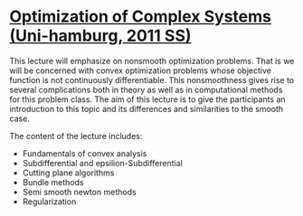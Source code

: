 # [Optimization of Complex Systems  (Uni-hamburg, 2011 SS)](https://www.stine.uni-hamburg.de/scripts/mgrqispi.dll?APPNAME=CampusNet&PRGNAME=COURSEDETAILS&ARGUMENTS=-N000000000000001,-N000360,-N0,-N341163414770989,-N341163414798990,-N0,-N0,-N0)

This lecture will emphasize on nonsmooth optimization problems. That is we will be concerned with convex optimization problems whose objective function is not continuously differentiable. This nonsmoothness gives rise to several complications both in theory as well as in computational methods for this problem class. The aim of this lecture is to give the participants an introduction to 
this topic and its differences and similarities to the smooth case. 


The content of the lecture includes: 
* Fundamentals of convex analysis 
* Subdifferential and epsilion-Subdifferential 
* Cutting plane algorithms 
* Bundle methods 
* Semi smooth newton methods 
* Regularization

